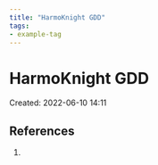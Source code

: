 ```yaml
---
title: "HarmoKnight GDD"
tags:
- example-tag
---
```


# HarmoKnight GDD
Created: 2022-06-10 14:11  



## References
1. 